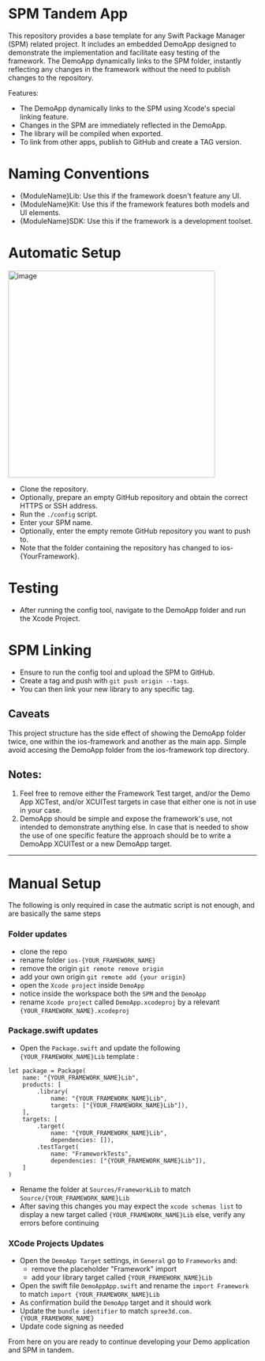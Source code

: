 # SPM Tandem App

This repository provides a base template for any Swift Package Manager (SPM) related project. It includes an embedded DemoApp designed to demonstrate the implementation and facilitate easy testing of the framework. The DemoApp dynamically links to the SPM folder, instantly reflecting any changes in the framework without the need to publish changes to the repository.

Features:
- The DemoApp dynamically links to the SPM using Xcode's special linking feature.
- Changes in the SPM are immediately reflected in the DemoApp.
- The library will be compiled when exported.
- To link from other apps, publish to GitHub and create a TAG version.

# Naming Conventions

- {ModuleName}Lib: Use this if the framework doesn't feature any UI.
- {ModuleName}Kit: Use this if the framework features both models and UI elements.
- {ModuleName}SDK: Use this if the framework is a development toolset.

# Automatic Setup
<img width="419" alt="image" src="https://github.com/hassanvfx/ios-framework/assets/425926/8cb61044-36ba-48e4-9a0d-e2b736d767af">

- Clone the repository.
- Optionally, prepare an empty GitHub repository and obtain the correct HTTPS or SSH address.
- Run the `./config` script.
- Enter your SPM name.
- Optionally, enter the empty remote GitHub repository you want to push to.
- Note that the folder containing the repository has changed to ios-{YourFramework}.

# Testing

- After running the config tool, navigate to the DemoApp folder and run the Xcode Project.

# SPM Linking

- Ensure to run the config tool and upload the SPM to GitHub.
- Create a tag and push with `git push origin --tags`.
- You can then link your new library to any specific tag.

## Caveats

This project structure has the side effect of showing the DemoApp folder twice, one within the ios-framework and another as the main app. Simple avoid accesing the DemoApp folder from the ios-framework top directory.

## Notes:
1. Feel free to remove either the Framework Test target, and/or the Demo App XCTest, and/or XCUITest targets in case that either one is not in use in your case.
1. DemoApp should be simple and expose the framework's use, not intended to demonstrate anything else. In case that is needed to show the use of one specific feature the approach should be to write a DemoApp XCUITest or a new DemoApp target.
  
---------
# Manual Setup

The following is only required in case the autmatic script is not enough, and are basically the same steps

### Folder updates
- clone the repo
- rename folder `ios-{YOUR_FRAMEWORK_NAME}`
- remove the origin `git remote remove origin`
- add your own origin `git remote add {your origin}`
- open the `Xcode project` inside `DemoApp`
- notice inside the workspace both the `SPM` and the `DemoApp`
- rename `Xcode project` called `DemoApp.xcodeproj` by a relevant `{YOUR_FRAMEWORK_NAME}.xcodeproj`

### Package.swift updates
- Open the `Package.swift` and update the following `{YOUR_FRAMEWORK_NAME}Lib` template :

```
let package = Package(
    name: "{YOUR_FRAMEWORK_NAME}Lib",
    products: [
        .library(
            name: "{YOUR_FRAMEWORK_NAME}Lib",
            targets: ["{YOUR_FRAMEWORK_NAME}Lib"]),
    ],
    targets: [
        .target(
            name: "{YOUR_FRAMEWORK_NAME}Lib",
            dependencies: []),
        .testTarget(
            name: "FrameworkTests",
            dependencies: ["{YOUR_FRAMEWORK_NAME}Lib"]),
    ]
)
```
- Rename the folder at `Sources/FrameworkLib` to match `Source/{YOUR_FRAMEWORK_NAME}Lib`
- After saving this changes you may expect the `xcode schemas list` to display a new target called `{YOUR_FRAMEWORK_NAME}Lib` else, verify any errors before continuing

### XCode Projects Updates
- Open the `DemoApp Target` settings, in `General` go to `Frameworks` and:
  - remove the placeholder "Framework" import
  - add your library target  called `{YOUR_FRAMEWORK_NAME}Lib`
- Open the swift file `DemoAppApp.swift` and rename the `import Framework` to match  `import {YOUR_FRAMEWORK_NAME}Lib`
- As confirmation build the `DemoApp` target and it should work
- Update the `bundle identifier` to match `spree3d.com.{YOUR_FRAMEWORK_NAME}`
- Update code signing as needed

From here on you are ready to continue developing your Demo application and SPM in tandem.






